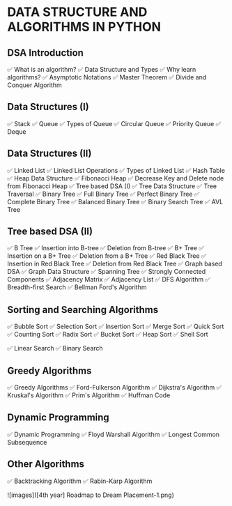 # DATA STRUCTURE AND ALGORITHMS IN PYTHON

## DSA Introduction
  ✅ What is an algorithm?
  ✅ Data Structure and Types
  ✅ Why learn algorithms?
  ✅ Asymptotic Notations
  ✅ Master Theorem
  ✅ Divide and Conquer Algorithm
  
## Data Structures (I)
  ✅ Stack
  ✅ Queue
  ✅ Types of Queue
  ✅ Circular Queue
  ✅ Priority Queue
  ✅ Deque

## Data Structures (II)
  ✅ Linked List
  ✅ Linked List Operations
  ✅ Types of Linked List
  ✅ Hash Table
  ✅ Heap Data Structure
  ✅ Fibonacci Heap
  ✅ Decrease Key and Delete node from Fibonacci Heap
  ✅ Tree based DSA (I)
  ✅ Tree Data Structure
  ✅ Tree Traversal
  ✅ Binary Tree
  ✅ Full Binary Tree
  ✅ Perfect Binary Tree
  ✅ Complete Binary Tree
  ✅ Balanced Binary Tree
  ✅ Binary Search Tree
  ✅ AVL Tree

## Tree based DSA (II)
  ✅ B Tree
  ✅ Insertion into B-tree
  ✅ Deletion from B-tree
  ✅ B+ Tree
  ✅ Insertion on a B+ Tree
  ✅ Deletion from a B+ Tree
  ✅ Red Black Tree
  ✅ Insertion in Red Black Tree
  ✅ Deletion from Red Black Tree
  ✅ Graph based DSA
  ✅ Graph Data Structure
  ✅ Spanning Tree
  ✅ Strongly Connected Components
  ✅ Adjacency Matrix
  ✅ Adjacency List
  ✅ DFS Algorithm
  ✅ Breadth-first Search
  ✅ Bellman Ford's Algorithm
  
## Sorting and Searching Algorithms
  ✅ Bubble Sort
  ✅ Selection Sort
  ✅ Insertion Sort
  ✅ Merge Sort
  ✅ Quick Sort
  ✅ Counting Sort
  ✅ Radix Sort
  ✅ Bucket Sort
  ✅ Heap Sort
  ✅ Shell Sort

  ✅ Linear Search
  ✅ Binary Search
  
## Greedy Algorithms
  ✅ Greedy Algorithms
  ✅ Ford-Fulkerson Algorithm
  ✅ Dijkstra's Algorithm
  ✅ Kruskal's Algorithm
  ✅ Prim's Algorithm
  ✅ Huffman Code
  
## Dynamic Programming
  ✅ Dynamic Programming
  ✅ Floyd Warshall Algorithm
  ✅ Longest Common Subsequence
  
## Other Algorithms
  ✅ Backtracking Algorithm
  ✅ Rabin-Karp Algorithm


![images]([4th year] Roadmap to Dream Placement-1.png)
